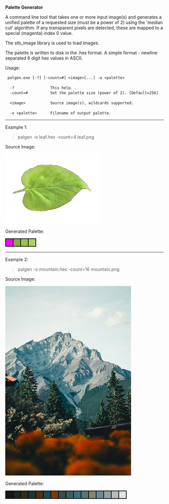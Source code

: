 
**Palette Generator**

A command line tool that takes one or more input image(s) and generates a unified palette of a requested size (must be a power of 2) using the 'median cut' algorithm. If any transparent pixels are detected, these are mapped to a special (magenta) index 0 value.

The stb_image library is used to load images.

The palette is written to disk in the .hex format. A simple format - newline separated 6 digit hex values in ASCII.

Usage:

```
 palgen.exe [-?] [-count=#] <image>[...] -o <palette>

  -?                This help.
  -count=#          Set the palette size (power of 2). [Default=256]

  <image>           Source image(s), wildcards supported.

  -o <palette>      Filename of output palette.

```

---

Example 1:

> palgen -o leaf.hex -count=4 leaf.png

Source Image:

![leaf](example/leaf.png?raw=true "Leaf Photo")

Generated Palette:

![palette](example/leaf.hex.png?raw=true "Leaf Palette")

---

Example 2:

> palgen -o mountain.hex -count=16 mountain.png

Source Image:

![leaf](example/mountain.png?raw=true "Leaf Photo")

Generated Palette:

![palette](example/mountain.hex.png?raw=true "Leaf Palette")

